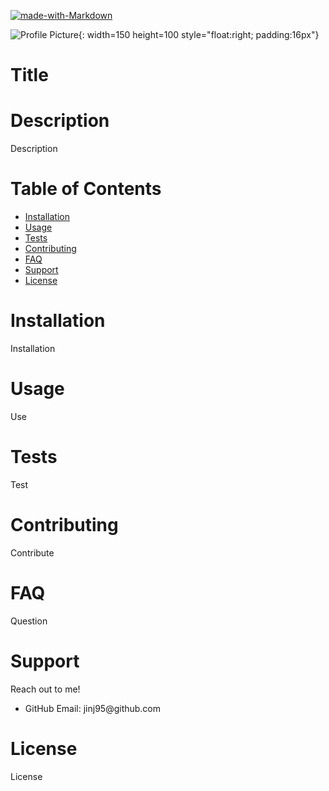 <p><a href="http://commonmark.org"><img src="https://img.shields.io/badge/Made%20with-Markdown-1f425f.svg" alt="made-with-Markdown"></a></p>
 <p><img src="https://avatars1.githubusercontent.com/u/59855054?v=4" alt="Profile Picture">{: width=150 height=100 style=&quot;float:right; padding:16px&quot;}</p>

<h1>Title</h1>

<h1>Description</h1>

Description
<h1>Table of Contents</h1>

<ul>
<li><a href="#installation">Installation</a></li>
<li><a href="#usage">Usage</a></li>
<li><a href="#tests">Tests</a></li>
<li><a href="#contributing">Contributing</a></li>
<li><a href="#FAQ">FAQ</a></li>
<li><a href="#support">Support</a></li>
<li><a href="#license">License</a></li>
</ul>

<h1>Installation</h1>

Installation
<h1>Usage</h1>

Use
<h1>Tests</h1>

Test
<h1>Contributing</h1>

Contribute
<h1>FAQ</h1>

Question
<h1>Support</h1>

Reach out to me! 
<ul>
<li>GitHub Email: jinj95@github.com</li>
</ul>

<h1>License</h1>

License
